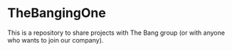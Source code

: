 TheBangingOne
=============

This is a repository to share projects with The Bang group (or with anyone who wants to join our company).